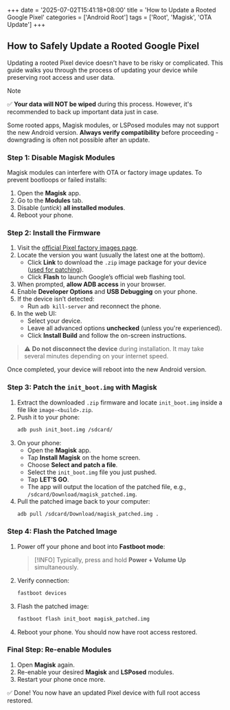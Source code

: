+++
date = '2025-07-02T15:41:18+08:00'
title = 'How to Update a Rooted Google Pixel'
categories = ['Android Root']
tags = ['Root', 'Magisk', 'OTA Update']
+++

## How to Safely Update a Rooted Google Pixel


Updating a rooted Pixel device doesn't have to be risky or complicated. This guide walks you through the process of updating your device while preserving root access and user data.

> [!NOTE]
> ✅ **Your data will NOT be wiped** during this process. However, it's recommended to back up important data just in case.

Some rooted apps, Magisk modules, or LSPosed modules may not support the new Android version. **Always verify compatibility** before proceeding - downgrading is often not possible after an update.

### Step 1: Disable Magisk Modules

Magisk modules can interfere with OTA or factory image updates. To prevent bootloops or failed installs:

1. Open the **Magisk** app.
2. Go to the **Modules** tab.
3. Disable (_untick_) **all installed modules**.
4. Reboot your phone.

### Step 2: Install the Firmware

1. Visit the [official Pixel factory images page](https://developers.google.com/android/images).
2. Locate the version you want (usually the latest one at the bottom).
    - Click **Link** to download the `.zip` image package for your device ([used for patching](#after)).
    - Click **Flash** to launch Google’s official web flashing tool.
3. When prompted, **allow ADB access** in your browser.
4. Enable **Developer Options** and **USB Debugging** on your phone.
5. If the device isn’t detected:
   - Run `adb kill-server` and reconnect the phone.
6. In the web UI:
   - Select your device.
   - Leave all advanced options **unchecked** (unless you're experienced).
   - Click **Install Build** and follow the on-screen instructions.

> ⚠️ **Do not disconnect the device** during installation. It may take several minutes depending on your internet speed.

Once completed, your device will reboot into the new Android version.

### Step 3: Patch the `init_boot.img` with Magisk

1. Extract the downloaded `.zip` firmware and locate `init_boot.img` inside a file like `image-<build>.zip`.
2. Push it to your phone:
    ```bash
    adb push init_boot.img /sdcard/
    ```
3. On your phone:
    - Open the **Magisk** app.
    - Tap **Install Magisk** on the home screen.
    - Choose **Select and patch a file**.
    - Select the `init_boot.img` file you just pushed.
    - Tap **LET’S GO**.
    - The app will output the location of the patched file, e.g., `/sdcard/Download/magisk_patched.img`.
4. Pull the patched image back to your computer:
    ```bash
    adb pull /sdcard/Download/magisk_patched.img .
    ```

### Step 4: Flash the Patched Image

1. Power off your phone and boot into **Fastboot mode**:
    > [!INFO]
    > Typically, press and hold **Power + Volume Up** simultaneously.
2. Verify connection:
    ```bash
    fastboot devices
    ```
3. Flash the patched image:
    ```bash
    fastboot flash init_boot magisk_patched.img
    ```
4. Reboot your phone. You should now have root access restored.


### Final Step: Re-enable Modules

1. Open **Magisk** again.
2. Re-enable your desired **Magisk** and **LSPosed** modules.
3. Restart your phone once more.

✅ Done! You now have an updated Pixel device with full root access restored.

